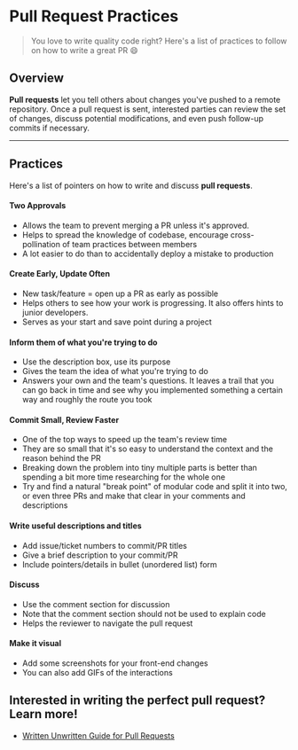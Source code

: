 # Pull Request Practices

> You love to write quality code right? Here's a list of practices to follow on how to write a great PR :smile: 

## Overview

**Pull requests** let you tell others about changes you've pushed to a remote repository. Once a pull request is sent, interested parties can review the set of changes, discuss potential modifications, and even push follow-up commits if necessary. 

<hr>

## Practices

Here's a list of pointers on how to write and discuss **pull requests**.

#### Two Approvals
* Allows the team to prevent merging a PR unless it's approved.
* Helps to spread the knowledge of codebase, encourage cross-pollination of team practices between members
* A lot easier to do than to accidentally deploy a mistake to production

#### Create Early, Update Often

* New task/feature = open up a PR as early as possible
* Helps others to see how your work is progressing. It also offers hints to junior developers.
* Serves as your start and save point during a project

#### Inform them of what you're trying to do

* Use the description box, use its purpose
* Gives the team the idea of what you're trying to do
* Answers your own and the team's questions. It leaves a trail that you can go back in time and see
why you implemented something a certain way and roughly the route you took

#### Commit Small, Review Faster

* One of the top ways to speed up the team's review time
* They are so small that it's so easy to understand the context and the reason behind the PR
* Breaking down the problem into tiny multiple parts is better than spending a bit more time
researching for the whole one
* Try and find a natural "break point" of modular code and split it into two, or even three PRs
and make that clear in your comments and descriptions

#### Write useful descriptions and titles

* Add issue/ticket numbers to commit/PR titles
* Give a brief description to your commit/PR
* Include pointers/details in bullet (unordered list) form

#### Discuss

* Use the comment section for discussion
* Note that the comment section should not be used to explain code
* Helps the reviewer to navigate the pull request

#### Make it visual

* Add some screenshots for your front-end changes
* You can also add GIFs of the interactions

## Interested in writing the perfect pull request? Learn more!

* [Written Unwritten Guide for Pull Requests](https://www.atlassian.com/blog/git/written-unwritten-guide-pull-requests)